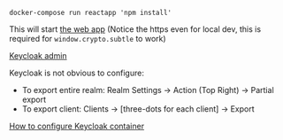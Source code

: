 
```
docker-compose run reactapp 'npm install'
```

This will start [the web app](https://0.0.0.0:13000/)
(Notice the https even for local dev, this is required for `window.crypto.subtle` to work)

[Keycloak admin](http://0.0.0.0:28080/admin)

Keycloak is not obvious to configure:

- To export entire realm: Realm Settings -> Action (Top Right) -> Partial export
- To export client: Clients -> [three-dots for each client] -> Export


[How to configure Keycloak container](https://www.keycloak.org/server/containers)